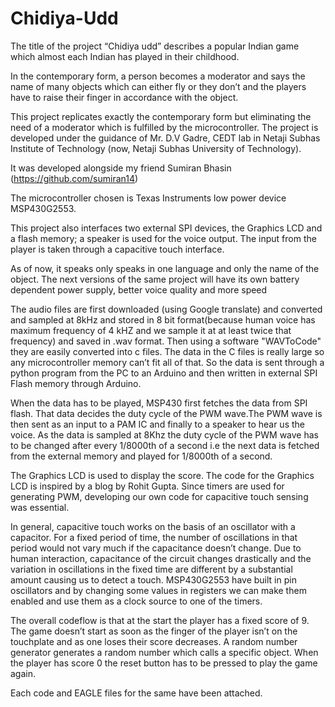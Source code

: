 # Chidiya-Udd
The title of the project “Chidiya udd” describes a popular Indian game which almost each Indian has played in their childhood. 

In the contemporary form, a person becomes a moderator and says the name of many objects which can either fly or they don’t and the players have to raise their finger in accordance with the object. 

This project replicates exactly the contemporary form but eliminating the need of a moderator which is fulfilled by the microcontroller. 
The project is developed under the guidance of Mr. D.V Gadre, CEDT lab in Netaji Subhas Institute of Technology (now, Netaji Subhas University of Technology). 

It was developed alongside my friend Sumiran Bhasin (https://github.com/sumiran14)

The microcontroller chosen is Texas Instruments low power device MSP430G2553.  

This project also interfaces two external SPI devices, the Graphics LCD and a flash memory; a speaker is used for the voice output.
The input from the player  is taken through a capacitive touch interface. 

As of now, it speaks only speaks in one language and only the name of the object. The next versions of the same project will have its own battery dependent power supply, better voice quality and more speed

The audio files are first downloaded (using Google translate) and converted and sampled at 8kHz and stored in 8 bit format(because human voice has maximum frequency of 4 kHZ and we sample it at at least twice that frequency) 
and saved in .wav format. Then using a software "WAVToCode" they are easily converted into c files. 
The data in the C files is really large so any microcontroller memory can’t fit all of that. 
So the data is sent through a python program from the PC to an Arduino and then written in external SPI Flash memory through Arduino.

When the data has to be played, MSP430 first fetches the data from SPI flash. 
That data decides the duty cycle of the PWM wave.The PWM wave is then sent as an input to a PAM IC and finally to a speaker to hear us the voice. As the data is sampled at 8Khz the duty cycle of the PWM wave has to be changed after every 1/8000th of a second i.e the next data is fetched from the external memory and played for 1/8000th of a second. 

The Graphics LCD is used to display the score. The code for the Graphics LCD is inspired by a blog by Rohit Gupta. 
Since timers are used for generating PWM, developing our own code for capacitive touch sensing was essential. 

In general, capacitive touch works on the basis of an oscillator with a capacitor. 
For a fixed period of time, the number of oscillations in that period would not vary much if the capacitance doesn’t change. 
Due to human interaction, capacitance of the circuit changes drastically and the variation in oscillations in the fixed time are different by a substantial amount causing us to detect a touch. 
MSP430G2553 have built in pin oscillators and by changing some values in registers we can make them enabled and use them as a clock source to one of the timers. 

The overall codeflow is that at the start the player has a fixed score of 9. The game doesn’t start as soon as the finger of the player isn’t on the touchplate and as one loses their score decreases. A random number generator generates a random number which calls a specific object. When the player has score 0 the reset button has to be pressed to play the game again.

Each code and EAGLE files for the same have been attached.
